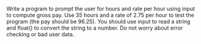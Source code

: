 Write a program to prompt the user for hours and rate per hour using input to compute gross pay.
Use 35 hours and a rate of 2.75 per hour to test the program (the pay should be 96.25).
You should use input to read a string and float() to convert the string to a number.
Do not worry about error checking or bad user data.
